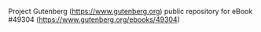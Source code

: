Project Gutenberg (https://www.gutenberg.org) public repository for eBook #49304 (https://www.gutenberg.org/ebooks/49304)
